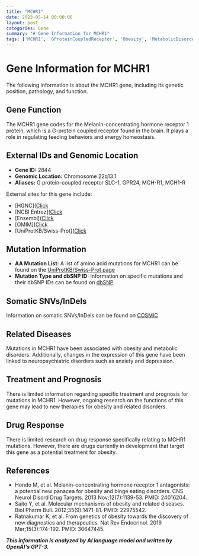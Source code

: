 ```yaml
---
title: "MCHR1"
date: 2023-05-14 00:00:00
layout: post
categories: Gene
summary: "# Gene Information for MCHR1"
tags: ['MCHR1', 'GProteinCoupledReceptor', 'Obesity', 'MetabolicDisorders', 'NeuropsychiatricDisorders', 'DrugDevelopment', 'FeedingBehaviors', 'EnergyHomeostasis']
---
```


# Gene Information for MCHR1

The following information is about the MCHR1 gene, including its genetic position, pathology, and function.

## Gene Function

The MCHR1 gene codes for the Melanin-concentrating hormone receptor 1 protein, which is a G-protein coupled receptor found in the brain. It plays a role in regulating feeding behaviors and energy homeostasis.

## External IDs and Genomic Location

- **Gene ID:** 2844
- **Genomic Location:** Chromosome 22q13.1
- **Aliases:** G protein-coupled receptor SLC-1, GPR24, MCH-R1, MCH1-R

External sites for this gene include:
- [HGNC]([Click](https://www.genenames.org/data/gene-symbol-report/#!/hgnc_id/HGNC:3146)
- [NCBI Entrez]([Click](https://www.ncbi.nlm.nih.gov/gene/2844)
- [Ensembl]([Click](https://www.ensembl.org/Homo_sapiens/Gene/Summary?g=ENSG00000100133;r=22:40877532-40882831)
- [OMIM]([Click](https://www.omim.org/entry/601543)
- [UniProtKB/Swiss-Prot]([Click](https://www.uniprot.org/uniprot/Q99705)

## Mutation Information

- **AA Mutation List:** A list of amino acid mutations for MCHR1 can be found on the [UniProtKB/Swiss-Prot page]([Click](https://www.uniprot.org/uniprot/Q99705#mutations).)
- **Mutation Type and dbSNP ID:** Information on specific mutations and their dbSNP IDs can be found on [dbSNP]([Click](https://www.ncbi.nlm.nih.gov/snp/).)

## Somatic SNVs/InDels 

Information on somatic SNVs/InDels can be found on [COSMIC]([Click](https://cancer.sanger.ac.uk/cosmic/search?q=MCHR1).)

## Related Diseases

Mutations in MCHR1 have been associated with obesity and metabolic disorders. Additionally, changes in the expression of this gene have been linked to neuropsychiatric disorders such as anxiety and depression.

## Treatment and Prognosis

There is limited information regarding specific treatment and prognosis for mutations in MCHR1. However, ongoing research on the functions of this gene may lead to new therapies for obesity and related disorders.

## Drug Response

There is limited research on drug response specifically relating to MCHR1 mutations. However, there are drugs currently in development that target this gene as a potential treatment for obesity.

## References

- Hondo M, et al. Melanin-concentrating hormone receptor 1 antagonists: a potential new panacea for obesity and binge eating disorders. CNS Neurol Disord Drug Targets. 2013 Nov;12(7):1139-53. PMID: 24016204.
- Saito Y, et al. Molecular mechanisms of obesity and related diseases. Biol Pharm Bull. 2012;35(9):1471-81. PMID: 22975542.
- Ratnakumar K, et al. From genetics of obesity towards the discovery of new diagnostics and therapeutics. Nat Rev Endocrinol. 2019 Mar;15(3):174-192. PMID: 30647445.

**_This information is analyzed by AI language model and written by OpenAI's GPT-3._**